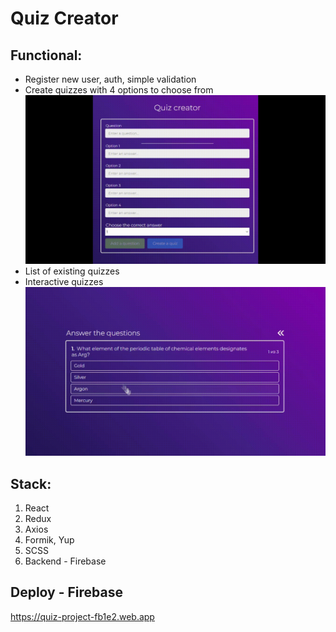 # Quiz Creator

## Functional:
* Register new user, auth, simple validation
* Create quizzes with 4 options to choose from
![quiz creator](src/assets/github/quiz-creator.gif)
* List of existing quizzes
* Interactive quizzes
![quiz](src/assets/github/quiz.gif)

## Stack:
1. React
2. Redux
3. Axios
4. Formik, Yup
5. SCSS
6. Backend - Firebase

## Deploy - Firebase
https://quiz-project-fb1e2.web.app